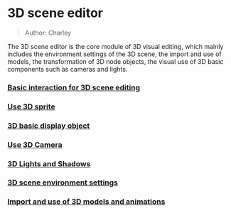 # 3D scene editor

> Author: Charley
>

The 3D scene editor is the core module of 3D visual editing, which mainly includes the environment settings of the 3D scene, the import and use of models, the transformation of 3D node objects, the visual use of 3D basic components such as cameras and lights.



### [Basic interaction for 3D scene editing](./basic/readme.md)

### [Use 3D sprite](../../3D/Sprite3D/readme.md)

### [3D basic display object](../../3D/displayObject/readme.md)

### [Use 3D Camera](../../3D/Camera/readme.md)

### [3D Lights and Shadows](../../3D/Light/readme.md)

### [3D scene environment settings](./environment/readme.md)

### [Import and use of 3D models and animations](../../3D/useModel/readme.md)




